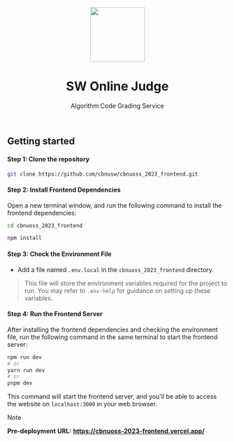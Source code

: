 <div align="center">
  <img src="https://github.com/cbnusw/cbnuoss_2023_frontend/assets/56868605/286237d8-01a7-490b-ac23-a24a35af2368" width="125px" />

  <h1>SW Online Judge</h1>
    <p align="center">
        <p>Algorithm Code Grading Service</p>
    </p>
</div>

<br/>

## Getting started

#### Step 1: Clone the repository

```bash
git clone https://github.com/cbnusw/cbnuoss_2023_frontend.git
```

#### Step 2: Install Frontend Dependencies
Open a new terminal window, and run the following command to install the frontend dependencies:

```bash
cd cbnuoss_2023_frontend
```

```bash
npm install
```

#### Step 3: Check the Environment File

- Add a file named `.env.local` in the `cbnuoss_2023_frontend` directory.
> This file will store the environment variables required for the project to run. You may refer to `.env-help` for guidance on setting up these variables.

#### Step 4: Run the Frontend Server

After installing the frontend dependencies and checking the environment file, run the following command in the same terminal to start the frontend server:

```bash
npm run dev
# or
yarn run dev
# or
pnpm dev
```

This command will start the frontend server, and you'll be able to access the website on `localhost:3000` in your web browser.

> [!note]
> **Pre-deployment** **URL:** **https://cbnuoss-2023-frontend.vercel.app/**
